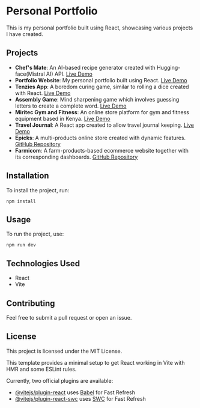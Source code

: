 # Personal Portfolio

This is my personal portfolio built using React, showcasing various projects I have created.

## Projects
- **Chef's Mate**: An AI-based recipe generator created with Hugging-face(Mistral AI) API. [Live Demo](https://chef-s-mate.vercel.app/)
- **Portfolio Website**: My personal portfolio built using React. [Live Demo](https://personal-portfolio-ruddy-mu-10.vercel.app/)
- **Tenzies App**: A boredom curing game, similar to rolling a dice created with React. [Live Demo](https://tenzies-red.vercel.app/)
- **Assembly Game**: Mind sharpening game which involves guessing letters to create a complete word. [Live Demo](https://assembly-game-kappa.vercel.app/)
- **Miritec Gym and Fitness**: An online store platform for gym and fitness equipment based in Kenya. [Live Demo](https://miritecgymandfitnesskenya.co.ke/)
- **Travel Journal**: A React app created to allow travel journal keeping. [Live Demo](https://travel-journal-virid-seven.vercel.app/)
- **Epicks**: A multi-products online store created with dynamic features. [GitHub Repository](https://github.com/MatamaPeter/1-project)
- **Farmicom**: A farm-products-based ecommerce website together with its corresponding dashboards. [GitHub Repository](https://github.com/MatamaPeter/FARMICOM)

## Installation
To install the project, run:
```
npm install
```

## Usage
To run the project, use:
```
npm run dev
```

## Technologies Used
- React
- Vite

## Contributing
Feel free to submit a pull request or open an issue.

## License
This project is licensed under the MIT License.

This template provides a minimal setup to get React working in Vite with HMR and some ESLint rules.

Currently, two official plugins are available:

- [@vitejs/plugin-react](https://github.com/vitejs/vite-plugin-react/blob/main/packages/plugin-react/README.md) uses [Babel](https://babeljs.io/) for Fast Refresh
- [@vitejs/plugin-react-swc](https://github.com/vitejs/vite-plugin-react-swc) uses [SWC](https://swc.rs/) for Fast Refresh
